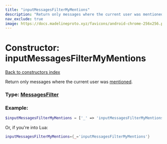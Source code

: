 ```yaml
---
title: "inputMessagesFilterMyMentions"
description: "Return only messages where the current user was mentioned."
nav_exclude: true
image: https://docs.madelineproto.xyz/favicons/android-chrome-256x256.png
---
```

# Constructor: inputMessagesFilterMyMentions  
[Back to constructors index](index.md)



Return only messages where the current user was [mentioned](https://core.telegram.org/api/mentions).




### Type: [MessagesFilter](../types/MessagesFilter.md)


### Example:

```php
$inputMessagesFilterMyMentions = ['_' => 'inputMessagesFilterMyMentions'];
```  


Or, if you're into Lua:

```lua
inputMessagesFilterMyMentions={_='inputMessagesFilterMyMentions'}

```


